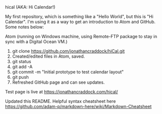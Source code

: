 hical (AKA: Hi Calendar!)

My first repository, which is something like a "Hello World", but this is "Hi Calendar". I'm using it as a way to get an introduction to Atom and GitHub. Some notes below:

Atom (running on Windows machine, using Remote-FTP package to stay in sync with a Digital Ocean VM.)

1. git clone https://github.com/jonathancraddock/hiCal.git
2. Created/edited files in Atom, saved.
3. git status
4. git add -A
5. git commit -m "Initial prototype to test calendar layout"
6. git push
7. Refreshed GitHub page and can see updates.

Test page is live at https://jonathancraddock.com/hical/

Updated this README. Helpful syntax cheatsheet here https://github.com/adam-p/markdown-here/wiki/Markdown-Cheatsheet
